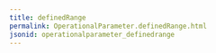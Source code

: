 ```yaml
---
title: definedRange
permalink: OperationalParameter.definedRange.html
jsonid: operationalparameter_definedrange
---
```

